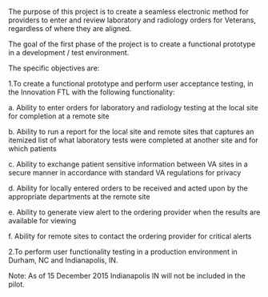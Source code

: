 The purpose of this project is to create a seamless electronic method for providers to enter and review laboratory and radiology orders for Veterans, regardless of where they are aligned. 

The goal of the first phase of the project is to create a functional prototype in a development / test environment. 

The specific objectives are:

1.To create a functional prototype and perform user acceptance testing, in the Innovation FTL with the following functionality: 

 a. Ability to enter orders for laboratory and radiology testing at the local site for completion at a remote site
 
 b. Ability to run a report for the local site and remote sites that captures an itemized list of what laboratory tests 
    were completed at another site and for which patients
    
 c. Ability to exchange patient sensitive information between VA sites in a secure manner in accordance with standard VA 
    regulations for privacy
    
 d. Ability for locally entered orders to be received and acted upon by the appropriate departments at the remote site
 
 e. Ability to generate view alert to the ordering provider when the results are available for viewing
 
 f. Ability for remote sites to contact the ordering provider for critical alerts

2.To perform user functionality testing in a production environment in Durham, NC and Indianapolis, IN.

Note:  As of 15 December 2015 Indianapolis IN will not be included in the pilot.

